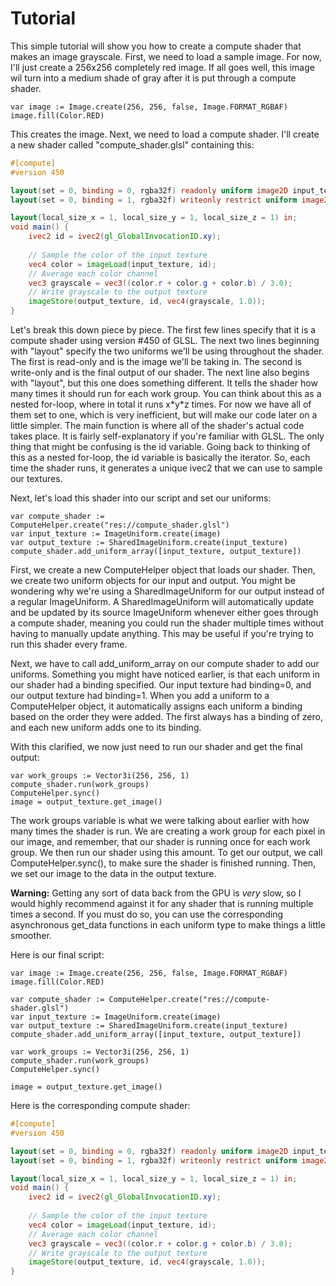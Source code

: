 # Tutorial
This simple tutorial will show you how to create a compute shader that makes an image grayscale. First, we need to load a sample image. For now, I'll just create a 256x256 completely red image. If all goes well, this image wil turn into a medium shade of gray after it is put through a compute shader.
```gdscript
var image := Image.create(256, 256, false, Image.FORMAT_RGBAF)
image.fill(Color.RED)
```
This creates the image. Next, we need to load a compute shader. I'll create a new shader called \"compute_shader.glsl\" containing this:
```glsl
#[compute]
#version 450

layout(set = 0, binding = 0, rgba32f) readonly uniform image2D input_texture;
layout(set = 0, binding = 1, rgba32f) writeonly restrict uniform image2D output_texture;

layout(local_size_x = 1, local_size_y = 1, local_size_z = 1) in;
void main() {
	ivec2 id = ivec2(gl_GlobalInvocationID.xy);
	
	// Sample the color of the input texture
	vec4 color = imageLoad(input_texture, id);
	// Average each color channel
	vec3 grayscale = vec3((color.r + color.g + color.b) / 3.0);
	// Write grayscale to the output texture
	imageStore(output_texture, id, vec4(grayscale, 1.0));
}
```
Let's break this down piece by piece. The first few lines specify that it is a compute shader using version #450 of GLSL. The next two lines beginning with "layout" specify the two uniforms we'll be using throughout the shader. The first is read-only and is the image we'll be taking in. The second is write-only and is the final output of our shader. The next line also begins with "layout", but this one does something different. It tells the shader how many times it should run for each work group. You can think about this as a nested for-loop, where in total it runs x\*y\*z times. For now we have all of them set to one, which is very inefficient, but will make our code later on a little simpler. The main function is where all of the shader's actual code takes place. It is fairly self-explanatory if you're familiar with GLSL. The only thing that might be confusing is the id variable. Going back to thinking of this as a nested for-loop, the id variable is basically the iterator. So, each time the shader runs, it generates a unique ivec2 that we can use to sample our textures.

Next, let's load this shader into our script and set our uniforms:
```gdscript
var compute_shader := ComputeHelper.create("res://compute_shader.glsl")
var input_texture := ImageUniform.create(image)
var output_texture := SharedImageUniform.create(input_texture)
compute_shader.add_uniform_array([input_texture, output_texture])
```
First, we create a new ComputeHelper object that loads our shader. Then, we create two uniform objects for our input and output. You might be wondering why we're using a SharedImageUniform for our output instead of a regular ImageUniform. A SharedImageUniform will automatically update and be updated by its source ImageUniform whenever either goes through a compute shader, meaning you could run the shader multiple times without having to manually update anything. This may be useful if you're trying to run this shader every frame. 

Next, we have to call add_uniform_array on our compute shader to add our uniforms. Something you might have noticed earlier, is that each uniform in our shader had a binding specified. Our input texture had binding=0, and our output texture had binding=1. When you add a uniform to a ComputeHelper object, it automatically assigns each uniform a binding based on the order they were added. The first always has a binding of zero, and each new uniform adds one to its binding.

With this clarified, we now just need to run our shader and get the final output:

```gdscript
var work_groups := Vector3i(256, 256, 1)
compute_shader.run(work_groups)
ComputeHelper.sync()
image = output_texture.get_image()
```

The work groups variable is what we were talking about earlier with how many times the shader is run. We are creating a work group for each pixel in our image, and  remember, that our shader is running once for each work group. We then run our shader using this amount. To get our output, we call ComputeHelper.sync(), to make sure the shader is finished running. Then, we set our image to the data in the output texture.

**Warning:** Getting any sort of data back from the GPU is *very* slow, so I would highly recommend against it for any shader that is running multiple times a second. If you must do so, you can use the corresponding asynchronous get_data functions in each uniform type to make things a little smoother.

Here is our final script:
```gdscript
var image := Image.create(256, 256, false, Image.FORMAT_RGBAF)
image.fill(Color.RED)

var compute_shader := ComputeHelper.create("res://compute-shader.glsl")
var input_texture := ImageUniform.create(image)
var output_texture := SharedImageUniform.create(input_texture)
compute_shader.add_uniform_array([input_texture, output_texture])

var work_groups := Vector3i(256, 256, 1)
compute_shader.run(work_groups)
ComputeHelper.sync()

image = output_texture.get_image()
```

Here is the corresponding compute shader:
```glsl
#[compute]
#version 450

layout(set = 0, binding = 0, rgba32f) readonly uniform image2D input_texture;
layout(set = 0, binding = 1, rgba32f) writeonly restrict uniform image2D output_texture;

layout(local_size_x = 1, local_size_y = 1, local_size_z = 1) in;
void main() {
	ivec2 id = ivec2(gl_GlobalInvocationID.xy);
	
	// Sample the color of the input texture
	vec4 color = imageLoad(input_texture, id);
	// Average each color channel
	vec3 grayscale = vec3((color.r + color.g + color.b) / 3.0);
	// Write grayscale to the output texture
	imageStore(output_texture, id, vec4(grayscale, 1.0));
}
```